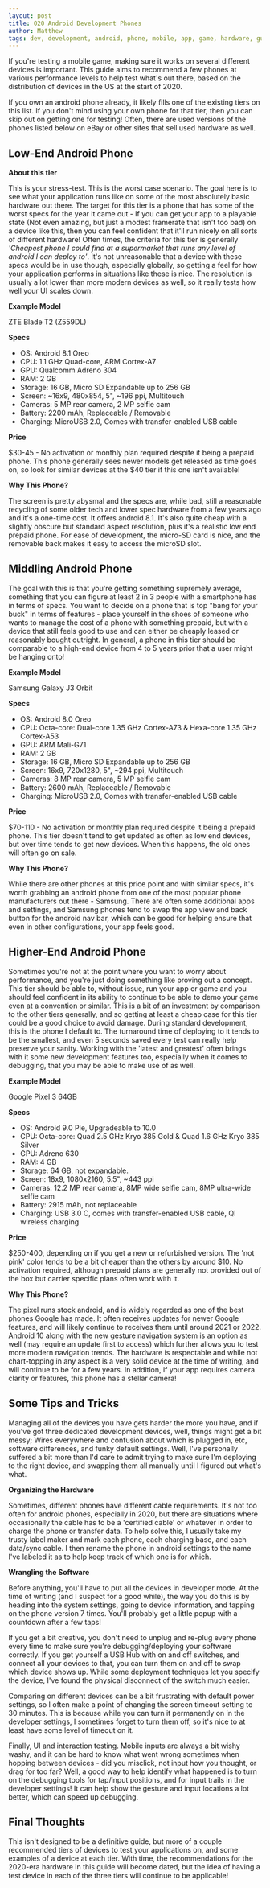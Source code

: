 ```yaml
---
layout: post
title: 020 Android Development Phones
author: Matthew
tags: dev, development, android, phone, mobile, app, game, hardware, guide, tutorial, loam, post, blog, pixel, google, samsung, zte
---
```


If you're testing a mobile game, making sure it works on several different devices is important. This guide aims to recommend a few phones at various performance levels to help test what's out there, based on the distribution of devices in the US at the start of 2020.

If you own an android phone already, it likely fills one of the existing tiers on this list. If you don't mind using your own phone for that tier, then you can skip out on getting one for testing! Often, there are used versions of the phones listed below on eBay or other sites that sell used hardware as well.  

## Low-End Android Phone
**About this tier**

This is your stress-test. This is the worst case scenario. The goal here is to see what your application runs like on some of the most absolutely basic hardware out there. The target for this tier is a phone that has some of the worst specs for the year it came out - If you can get your app to a playable state (Not even amazing, but just a modest framerate that isn't too bad) on a device like this, then you can feel confident that it'll run nicely on all sorts of different hardware! Often times, the criteria for this tier is generally *'Cheapest phone I could find at a supermarket that runs any level of android I can deploy to'*. It's not unreasonable that a device with these specs would be in use though, especially globally, so getting a feel for how your application performs in situations like these is nice. The resolution is usually a lot lower than more modern devices as well, so it really tests how well your UI scales down.

**Example Model**

ZTE Blade T2 (Z559DL)

**Specs**

- OS: Android 8.1 Oreo
- CPU: 1.1 GHz Quad-core, ARM Cortex-A7
- GPU: Qualcomm Adreno 304
- RAM: 2 GB
- Storage: 16 GB, Micro SD Expandable up to 256 GB
- Screen: \~16x9, 480x854, 5", \~196 ppi, Multitouch
- Cameras: 5 MP rear camera, 2 MP selfie cam
- Battery: 2200 mAh, Replaceable / Removable
- Charging: MicroUSB 2.0, Comes with transfer-enabled USB cable

**Price**

$30-45 - No activation or monthly plan required despite it being a prepaid phone. This phone generally sees newer models get released as time goes on, so look for similar devices at the $40 tier if this one isn't available!

**Why This Phone?**

The screen is pretty abysmal and the specs are, while bad, still a reasonable recycling of some older tech and lower spec hardware from a few years ago and it's a one-time cost. It offers android 8.1. It's also quite cheap with a slightly obscure but standard aspect resolution, plus it's a realistic low end prepaid phone. For ease of development, the micro-SD card is nice, and the removable back makes it easy to access the microSD slot.

## Middling Android Phone

The goal with this is that you're getting something supremely average, something that you can figure at least 2 in 3 people with a smartphone has in terms of specs. You want to decide on a phone that is top "bang for your buck" in terms of features - place yourself in the shoes of someone who wants to manage the cost of a phone with something prepaid, but with a device that still feels good to use and can either be cheaply leased or reasonably bought outright. In general, a phone in this tier should be comparable to a high-end device from 4 to 5 years prior that a user might be hanging onto! 

**Example Model**

Samsung Galaxy J3 Orbit

**Specs**

- OS: Android 8.0 Oreo
- CPU: Octa-core: Dual-core 1.35 GHz Cortex-A73 & Hexa-core 1.35 GHz Cortex-A53
- GPU: ARM Mali-G71 
- RAM: 2 GB
- Storage: 16 GB, Micro SD Expandable up to 256 GB
- Screen: 16x9, 720x1280, 5", \~294 ppi, Multitouch
- Cameras: 8 MP rear camera, 5 MP selfie cam
- Battery: 2600 mAh, Replaceable / Removable
- Charging: MicroUSB 2.0, Comes with transfer-enabled USB cable

**Price**

$70-110 - No activation or monthly plan required despite it being a prepaid phone. This tier doesn't tend to get updated as often as low end devices, but over time tends to get new devices. When this happens, the old ones will often go on sale.

**Why This Phone?**

While there are other phones at this price point and with similar specs, it's worth grabbing an android phone from one of the most popular phone manufacturers out there - Samsung. There are often some additional apps and settings, and Samsung phones tend to swap the app view and back button for the android nav bar, which can be good for helping ensure that even in other configurations, your app feels good.

## Higher-End Android Phone

Sometimes you're not at the point where you want to worry about performance, and you're just doing something like proving out a concept. This tier should be able to, without issue, run your app or game and you should feel confident in its ability to continue to be able to demo your game even at a convention or similar. This is a bit of an investment by comparison to the other tiers generally, and so getting at least a cheap case for this tier could be a good choice to avoid damage. During standard development, this is the phone I default to. The turnaround time of deploying to it tends to be the smallest, and even 5 seconds saved every test can really help preserve your sanity. Working with the 'latest and greatest' often brings with it some new development features too, especially when it comes to debugging, that you may be able to make use of as well.

**Example Model**

Google Pixel 3 64GB

**Specs**

- OS: Android 9.0 Pie, Upgradeable to 10.0
- CPU: Octa-core: Quad 2.5 GHz Kryo 385 Gold & Quad 1.6 GHz Kryo 385 Silver
- GPU: Adreno 630
- RAM: 4 GB
- Storage: 64 GB, not expandable. 
- Screen: 18x9, 1080x2160, 5.5", \~443 ppi
- Cameras: 12.2 MP rear camera, 8MP wide selfie cam, 8MP ultra-wide selfie cam
- Battery: 2915 mAh, not replaceable
- Charging: USB 3.0 C, comes with transfer-enabled USB cable, QI wireless charging

**Price**

$250-400, depending on if you get a new or refurbished version. The 'not pink' color tends to be a bit cheaper than the others by around $10. No activation required, although prepaid plans are generally not provided out of the box but carrier specific plans often work with it.

**Why This Phone?**

The pixel runs stock android, and is widely regarded as one of the best phones Google has made. It often receives updates for newer Google features, and will likely continue to receives them until around 2021 or 2022. Android 10 along with the new gesture navigation system is an option as well (may require an update first to access) which further allows you to test more modern navigation trends. The hardware is respectable and while not chart-topping in any aspect is a very solid device at the time of writing, and will continue to be for a few years. In addition, if your app requires camera clarity or features, this phone has a stellar camera!

## Some Tips and Tricks

Managing all of the devices you have gets harder the more you have, and if you've got three dedicated development devices, well, things might get a bit messy; Wires everywhere and confusion about which is plugged in, etc, software differences, and funky default settings. Well, I've personally suffered a bit more than I'd care to admit trying to make sure I'm deploying to the right device, and swapping them all manually until I figured out what's what. 

**Organizing the Hardware**

Sometimes, different phones have different cable requirements. It's not too often for android phones, especially in 2020, but there are situations where occasionally the cable has to be a 'certified cable' or whatever in order to charge the phone or transfer data. To help solve this, I usually take my trusty label maker and mark each phone, each charging base, and each data/sync cable. I then rename the phone in android settings to the name I've labeled it as to help keep track of which one is for which.

**Wrangling the Software**

Before anything, you'll have to put all the devices in developer mode. At the time of writing (and I suspect for a good while), the way you do this is by heading into the system settings, going to device information, and tapping on the phone version 7 times. You'll probably get a little popup with a countdown after a few taps!

If you get a bit creative, you don't need to unplug and re-plug every phone every time to make sure you're debugging/deploying your software correctly. If you get yourself a USB Hub with on and off switches, and connect all your devices to that, you can turn them on and off to swap which device shows up. While some deployment techniques let you specify the device, I've found the physical disconnect of the switch much easier. 

Comparing on different devices can be a bit frustrating with default power settings, so I often make a point of changing the screen timeout setting to 30 minutes. This is because while you can turn it permanently on in the developer settings, I sometimes forget to turn them off, so it's nice to at least have some level of timeout on it.

Finally, UI and interaction testing. Mobile inputs are always a bit wishy washy, and it can be hard to know what went wrong sometimes when hopping between devices - did you misclick, not input how you thought, or drag for too far? Well, a good way to help identify what happened is to turn on the debugging tools for tap/input positions, and for input trails in the developer settings! It can help show the gesture and input locations a lot better, which can speed up debugging.

## Final Thoughts

This isn't designed to be a definitive guide, but more of a couple recommended tiers of devices to test your applications on, and some examples of a device at each tier. With time, the recommendations for the 2020-era hardware in this guide will become dated, but the idea of having a test device in each of the three tiers will continue to be applicable!